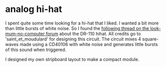 # analog hi-hat

I spent quite some time looking for a hi-hat that I liked. I wanted a bit more
than little bursts of white noise. So I found the [following thread on the
look-mum-no-computer
forum](https://lookmumnocomputer.discourse.group/t/dr-110-hi-hat-clone/4248)
about the DR-110 hihat. All credits go to 'saint_et_moudulard' for designing
this circuit. The circuit mixes 4 square-waves made using a CD40106 with white
noise and generates little bursts of this sound when triggered.

I designed my own stripboard layout to make a compact module.
